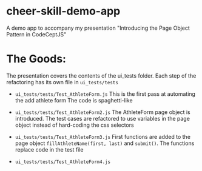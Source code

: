 # cheer-skill-demo-app
A demo app to accompany my presentation "Introducing the Page Object Pattern in CodeCeptJS"

# The Goods:
The presentation covers the contents of the ui_tests folder. Each step of the refactoring has its own file in `ui_tests/tests`
* `ui_tests/tests/Test_AthleteForm.js`
This is the first pass at automating the add athlete form The code is spaghetti-like
  
* `ui_tests/tests/Test_AthleteForm2.js` The AthleteForm page object is introduced. The test cases are refactored to use variables in the page object instead of hard-coding the css selectors
  
* `ui_tests/tests/Test_AthleteForm3.js` First functions are added to the page object `fillAthleteName(first, last)` and `submit()`. The functions replace code in the test file

* `ui_tests/tests/Test_AthleteForm4.js` 
